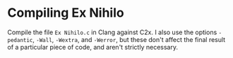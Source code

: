 # Compiling Ex Nihilo

Compile the file `Ex Nihilo.c` in Clang against C2x.  I also use the options `-pedantic`, `-Wall`, `-Wextra`, and `-Werror`, but these don't affect the final result of a particular piece of code, and aren't strictly necessary.

